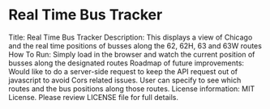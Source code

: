 # Real Time Bus Tracker
Title:  Real Time Bus Tracker
Description: This displays a view of Chicago and the real time positions of busses along the 62, 62H, 63 and 63W routes
How To Run:  Simply load in the browser and watch the current position of busses along the designated routes
Roadmap of future improvements:  Would like to do a server-side request to keep the API request out of javascript to avoid Cors related issues.  User can specify to see which routes and the bus positions along those routes.
License information: MIT License.  Please review LICENSE file for full details.